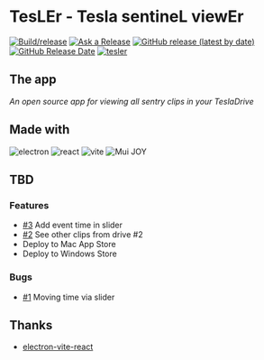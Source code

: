 # TesLEr - Tesla sentineL viewEr

[![Build/release](https://github.com/j-catania/TeslaSentinelViewer/actions/workflows/build.yml/badge.svg)](https://github.com/j-catania/TeslaSentinelViewer/actions/workflows/build.yml)
[![Ask a Release](https://github.com/j-catania/TeslaSentinelViewer/actions/workflows/release.yml/badge.svg)](https://github.com/j-catania/TeslaSentinelViewer/actions/workflows/release.yml)
[![GitHub release (latest by date)](https://img.shields.io/github/v/release/j-catania/TeslaSentinelViewer)](https://github.com/j-catania/TeslaSentinelViewer/releases/latest)
[![GitHub Release Date](https://img.shields.io/github/release-date/j-catania/TeslaSentinelViewer)](https://github.com/j-catania/TeslaSentinelViewer/releases/latest)
[![tesler](https://snapcraft.io/tesler/badge.svg)](https://snapcraft.io/tesler)

## The app

_An open source app for viewing all sentry clips in your TeslaDrive_

## Made with

![electron](https://img.shields.io/badge/electron-47848F.svg?style=for-the-badge&logo=electron&logoColor=white)
![react](https://img.shields.io/badge/react-61DAFB.svg?style=for-the-badge&logo=react&logoColor=white)
![vite](https://img.shields.io/badge/vite-646CFF.svg?style=for-the-badge&logo=vite&logoColor=white)
![Mui JOY](https://img.shields.io/badge/mui_joy-007FFF.svg?style=for-the-badge&logo=mui&logoColor=white)

## TBD

### Features

- [#3](https://github.com/j-catania/TeslaSentinelViewer/issues/3) Add event time in slider
- [#2](https://github.com/j-catania/TeslaSentinelViewer/issues/2) See other clips from drive #2
- Deploy to Mac App Store
- Deploy to Windows Store

### Bugs

- [#1](https://github.com/j-catania/TeslaSentinelViewer/issues/1) Moving time via slider

## Thanks

- [electron-vite-react](https://github.com/electron-vite/electron-vite-react)
